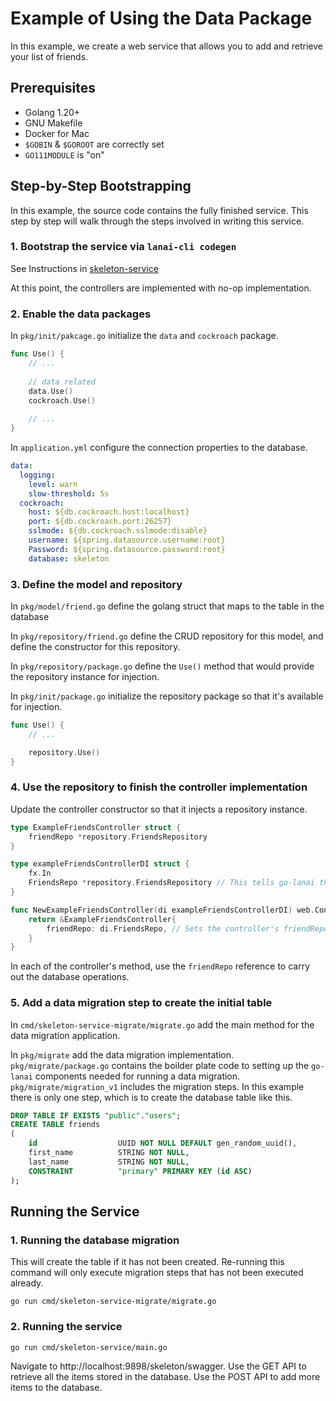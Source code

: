 # Example of Using the Data Package

In this example, we create a web service that allows you to add and retrieve your list of friends.

## Prerequisites

- Golang 1.20+
- GNU Makefile
- Docker for Mac
- `$GOBIN` & `$GOROOT` are correctly set
- `GO111MODULE` is "on"

## Step-by-Step Bootstrapping

In this example, the source code contains the fully finished service. This step by step will walk through the steps
involved in writing this service.

### 1. Bootstrap the service via `lanai-cli codegen`
See Instructions in [skeleton-service](../skeleton/README.md)

At this point, the controllers are implemented with no-op implementation.

### 2. Enable the data packages
In `pkg/init/pakcage.go` initialize the `data` and `cockroach` package.

```go
func Use() {
    // ...
	
	// data related
	data.Use()
	cockroach.Use()
	
	// ...
}
```

In `application.yml` configure the connection properties to the database.

```yaml
data:
  logging:
    level: warn
    slow-threshold: 5s
  cockroach:
    host: ${db.cockroach.host:localhost}
    port: ${db.cockroach.port:26257}
    sslmode: ${db.cockroach.sslmode:disable}
    username: ${spring.datasource.username:root}
    Password: ${spring.datasource.password:root}
    database: skeleton
```

### 3. Define the model and repository

In `pkg/model/friend.go` define the golang struct that maps to the table in the database

In `pkg/repository/friend.go` define the CRUD repository for this model, and define the constructor for this repository.

In `pkg/repository/package.go` define the `Use()` method that would provide the repository instance for injection.

In `pkg/init/package.go` initialize the repository package so that it's available for injection.

```go
func Use() {
    // ...

	repository.Use()
}
```

### 4. Use the repository to finish the controller implementation

Update the controller constructor so that it injects a repository instance.

```go
type ExampleFriendsController struct {
	friendRepo *repository.FriendsRepository
}

type exampleFriendsControllerDI struct {
	fx.In
	FriendsRepo *repository.FriendsRepository // This tells go-lanai that the NewExampleFriendsController constructor requires a FriendRepository instance
}

func NewExampleFriendsController(di exampleFriendsControllerDI) web.Controller {
	return &ExampleFriendsController{
		friendRepo: di.FriendsRepo, // Sets the controller's friendRepo reference so that it can be used later. 
	}
}
```

In each of the controller's method, use the `friendRepo` reference to carry out the database operations.

### 5. Add a data migration step to create the initial table

In `cmd/skeleton-service-migrate/migrate.go` add the main method for the data migration application. 

In `pkg/migrate` add the data migration implementation. `pkg/migrate/package.go` contains the boilder plate code to setting
up the `go-lanai` components needed for running a data migration. `pkg/migrate/migration_v1` includes the migration steps.
In this example there is only one step, which is to create the database table like this.

```sql
DROP TABLE IF EXISTS "public"."users";
CREATE TABLE friends
(
    id                  UUID NOT NULL DEFAULT gen_random_uuid(),
    first_name          STRING NOT NULL,
    last_name           STRING NOT NULL,
    CONSTRAINT          "primary" PRIMARY KEY (id ASC)
);
```

## Running the Service

### 1. Running the database migration

This will create the table if it has not been created. Re-running this command will only execute migration steps that has not been
executed already.

```shell
go run cmd/skeleton-service-migrate/migrate.go
```

### 2. Running the service

```shell
go run cmd/skeleton-service/main.go
```

Navigate to http://localhost:9898/skeleton/swagger. Use the GET API to retrieve all the items stored in the database. Use the POST
API to add more items to the database.